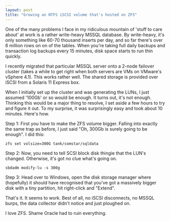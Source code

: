 ```yaml
---
layout: post
title: "Growing an NTFS iSCSI volume that's hosted on ZFS"
---
```

One of the many problems I face in my ridiculous mountain of 'stuff to care
about' at work is a rather write-heavy MSSQL database. By write-heavy, it's
only something like 60-70 thousand inserts per day, and so far there's over 6
million rows on on of the tables. When you're taking full daily backups and
transaction log backups every 15 minutes, disk space starts to run thin
quickly.

I recently migrated that particular MSSQL server onto a 2-node failover
cluster (takes a while to get right when both servers are VMs on VMware's
vSphere 4.1). This works rather well. The shared storage is provided over
iSCSI from a Solaris 11 Express box.

When I initially set up the cluster and was generating the LUNs, I just
assumed '100Gb' or so would be enough. It turns out, it's not enough. Thinking
this would be a major thing to resolve, I set aside a few hours to try and
figure it out. To my surprise, it was surprisingly easy and took about 10
minutes. Here's how.

Step 1: First you have to make the ZFS volume bigger. Falling into exactly the
same trap as before, I just said "Oh, 300Gb is surely going to be enough". I
did this:

    zfs set volsize=300G tank/comstar/sqldata

Step 2: Now, you need to tell SCSI block disk thingie that the LUN's changed.
Otherwise, it's got no clue what's going on.

    sbdadm modify-lu -s 300g

Step 3: Head over to Windows, open the disk storage manager where (hopefully)
it should have recognised that you've got a massively bigger disk with a tiny
partition, hit right-click and "Extend".

That's it. It seems to work. Best of all, no iSCSI disconnects, no MSSQL
burps, the data collector didn't notice and just ploughed on.

I love ZFS. Shame Oracle had to ruin everything.

